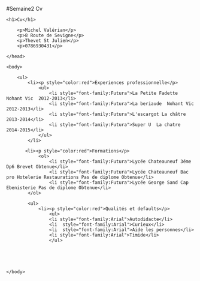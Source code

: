 #Semaine2 Cv

<!DOCTYPE html>

<html>

<head>
	
	<h1>Cv</h1>
		
		<p>Michel Valérian</p>
		<p>8 Route de Sevigne</p>
		<p>Thevet St Julien</p>
		<p>0786930431</p>
		
	</head>
	
	<body>
		
		<ul>
			<li><p style="color:red">Experiences professionnelle</p>
				<ul>
					<li style="font-family:Futura">La Petite Fadette Nohant Vic  2012-2013</li>
					<li style="font-family:Futura">La beriaude  Nohant Vic  2012-2013</li>
					<li style="font-family:Futura">L'escargot La châtre  2013-2014</li>
					<li style="font-family:Futura">Super U  La chatre 2014-2015</li>
				</ul>
            </li>
			
           <li><p style="color:red">Formations</p>
				<ol>
					<li style="font-family:Futura">Lycée Chateauneuf 3éme Dp6 Brevet Obtenue</li>
					<li style="font-family:Futura">Lycée Chateauneuf Bac pro Hotelerie Restaurations Pas de diplome Obtenue</li>
					<li style="font-family:Futura">Lycée George Sand Cap Ebenisterie Pas de diplome Obtenue</li>
			</ol>
			
			<ul>
			    <li><p style="color:red">Qualités et defaults</p>
			        <ul> 
			        <li style="font-family:Arial">Autodidacte</li>
			        <li  style="font-family:Arial">Curieux</li>
			        <li  style="font-family:Arial">Aide les personnes</li>
			        <li style="font-family:Arial">Timide</li>
			        </ul>
			
			
            
			
		
	</body>
</html>
